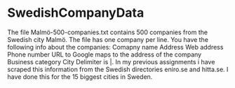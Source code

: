 # SwedishCompanyData
The file Malmö-500-companies.txt contains 500 companies from the Swedish city Malmö. 
The file has one company per line. You have the following info about the companies:
Comapny name
Address
Web address
Phone number
URL to Google maps to the address of the company
Business category
City
Delimiter is |.
In my previous assignments i have scraped this information from the Swedish directories eniro.se and hitta.se. I have done this for the 15 biggest cities in Sweden.